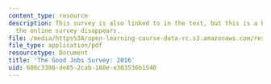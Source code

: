 ```yaml
---
content_type: resource
description: This survey is also linked to in the text, but this is a backup in case
  the online survey disappears.
file: /media/https%3A/open-learning-course-data-rc.s3.amazonaws.com/res-15-003-shaping-the-future-of-work-15-662x-spring-2016/606c3386de852cab188ee303536b1540_MITRES_15_003S16_goodjobs2016.pdf
file_type: application/pdf
resourcetype: Document
title: 'The Good Jobs Survey: 2016'
uid: 606c3386-de85-2cab-188e-e303536b1540
---
```

